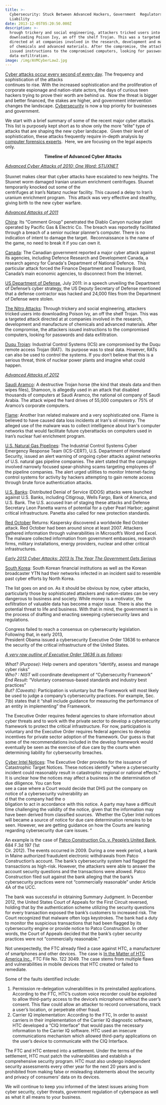 ```yaml
---
title: >-
  Cybersecurity: Stuck Between Advanced Hackers, Government  Regulators, and
  Liability
date: 2013-12-05T05:20:50.000Z
description: >-
  hrough trickery and social engineering, attackers tricked users into
  downloading Poison Ivy, an off the shelf Trojan. This was a targeted attack
  directed at at companies involved in the research, development and manufacture
  of chemicals and advanced materials. After the compromise, the attackers
  issued instructions to the compromised computers, looking for passwords and
  data exfiltration.
image: /img/AVMCyberLaw2.jpg
---
```

<u>Cyber attacks occur every second of every day</u>. The frequency and sophistication of the attacks\
continues to rise. With the increased sophistication and the proliferation of corporate espionage and nation-state actors, the days of curious teen hackers trying to prove their worth are behind us.&nbsp; Now the threat is bigger and better financed, the stakes are higher, and government intervention changes the landscape. <a href="http://www.infosecusa.com" target="_blank" class="" rel="nofollow" >Cybersecurity</a> is now a top priority for businesses and government.

We start with a brief summary of some of the recent major cyber attacks. This list is purposely kept short as to show only the more “elite” type of attacks that are shaping the new cyber landscape.&nbsp; Given their level of sophistication, these attacks frequently require in-depth analysis by <span class=""><a href="http://forensicsvirginia.com" target="_blank" class="" rel="nofollow" >computer forensics experts</a></span>.&nbsp; Here, we are focusing on the legal aspects only.

<div align="center">
  <b>Timeline of Advanced Cyber Attacks</b>
</div>

<u><i>Advanced Cyber Attacks of 2010</i><i>: One Word: <a href="http://en.wikipedia.org/wiki/Stuxnet" target="_blank" class="" rel="nofollow" >STUXNET</a></i><br /></u>\
Stuxnet makes clear that cyber attacks have escalated to new heights. The Stuxnet worm damaged Iranian uranium enrichment centrifuges. Stuxnet temporarily knocked out some of the\
centrifuges at Iran&#8217;s Natanz nuclear facility. This caused a delay to Iran’s uranium enrichment program.&nbsp; This attack was very effective and stealthy, giving birth to the new cyber warfare.

_<u>Advanced Attacks of 2011</u>_

<u>China</u>: Its “Comment Group” penetrated the Diablo Canyon nuclear plant operated by Pacific Gas & Electric Co. The breach was reportedly facilitated through a breach of a senior nuclear planner’s computer. There is no indication of intent to damage the target.&nbsp; Reconnaissance is the name of the game, no need to break it if you can own it. 

<u>Canada</u>: The Canadian government reported a major cyber attack against its agencies, including Defence Research and Development Canada, a research agency for Canada's Department of National Defence.&nbsp; This particular attack forced the Finance Department and Treasury Board, Canada’s main economic agencies, to disconnect from the Internet. 

<u>US Department of Defense</u>, July 2011: in a speech unveiling the Department of Defense’s cyber strategy, the US Deputy Secretary of Defense mentioned that a defense contractor was hacked and 24,000 files from the Department of Defense were stolen.

<u>The Nitro Attacks</u>: Through trickery and social engineering, attackers tricked users into downloading Poison Ivy, an off the shelf Trojan. This was a targeted attack directed at at companies involved in the research, development and manufacture of chemicals and advanced materials. After the compromise, the attackers issued instructions to the compromised computers, looking for passwords and data exfiltration.

<u>Duqu Trojan</u>: Industrial Control Systems (ICS) are compromised by the Duqu remote access Trojan (RAT).&nbsp; Its purpose was to steal data. However, RATs can also be used to control the systems. If you don’t believe that this is a serious threat, think of nuclear power plants and imagine what could happen.

_<u>Advanced Attacks of 2012</u>_

<u>Saudi Aramco</u>: A destructive Trojan horse (the kind that steals data and then wipes files), Shamoon, is allegedly used in an attack that disabled thousands of computers at Saudi Aramco, the national oil company of Saudi Arabia. The attack wiped the hard drives of 55,000 computers or 75% of Aramco’s corporate computers.

<u>Flame</u>: Another Iran related malware and a very sophisticated one. Flame is believed to have caused data loss incidents at Iran's oil ministry. The alleged use of the malware was to collect intelligence about Iran's computer networks that would facilitate future cyberattacks on computers used in Iran’s nuclear fuel enrichment program.

<u>U.S. Natural Gas Pipelines</u>: The Industrial Control Systems Cyber Emergency Response Team (ICS-CERT), U.S. Department of Homeland Security, issued an alert warning of ongoing cyber attacks against networks of U.S. natural gas pipeline companies. The alert stated that the campaign involved narrowly focused spear-phishing scams targeting employees of the pipeline companies. The alert urged utilities to monitor Internet-facing control systems for activity by hackers attempting to gain remote access through brute force authentication attacks. 

<u>U.S. Banks</u>: Distributed Denial of Service (DDOS) attacks were launched against U.S. Banks, including Citigroup, Wells Fargo, Bank of America, and U.S. Bank. The U.S. accused Iran of staging these attacks and Defense Secretary Leon Panetta warns of potential for a cyber Pearl Harbor; against critical infrastructure. Panetta also called for new protection standards.

<u>Red October</u> Returns: Kaspersky discovered a worldwide Red October attack. Red October had been around since at least 2007. Attackers gathered information through vulnerabilities in Microsoft’s Word and Excel. The malware collected information from government embassies, research firms, military installations, energy providers, nuclear and other critical infrastructures.

<u><i>Early 2013 Cyber Attacks: 2013 Is The Year The Government Gets Serious</i></u>

<u>South Korea</u>: South Korean financial institutions as well as the Korean broadcaster YTN had their networks infected in an incident said to resemble past cyber efforts by North Korea.

The list goes on and on. As it should be obvious by now, cyber attacks, particularly those by sophisticated attackers and nation-states can be very dangerous to business and society. While money is a motivator, the exfiltration of valuable data has become a major issue. There is also the potential threat to life and business. With that in mind, the government is in the process of drafting and enacting sweeping cybersecurity laws and regulations. 

Congress failed to reach a consensus on cybersecurity legislation. Following that, in early 2013,\
President Obama issued a cybersecurity Executive Order 13636 to enhance the security of the critical infrastructure of the United States. 

<u><i>A very raw outline of Executive Order 13636 is as follows</i></u>:

_What? (Purpose)_: Help owners and operators “identify, assess and manage cyber risks”\
_Who? : NIST_ will coordinate development of “Cybersecurity Framework”\
_End Result:_ “Voluntary consensus-based standards and industry best practices”\
_But? (Caveats)_: Participation is voluntary but the Framework will most likely be used to judge a company’s cybersecurity practices. For example, Sec. 7(b) states that it “shall include guidance for measuring the performance of an entity in implementing” the Framework.

The Executive Order requires federal agencies to share information about cyber threats and to work with the private sector to develop a cybersecurity framework to protect the critical infrastructure. For now, participation is voluntary and the Executive Order requires federal agencies to develop incentives for private sector adoption of the framework. Our guess is that some of the recommendations included in the develop framework would eventually be seen as the exercise of due care by the courts when determining liability for cybersecurity breaches. 

<u>Cyber Intel Notices</u>: The Executive Order provides for the issuance of Catastrophic Target Notices. These notices identify “where a cybersecurity incident could reasonably result in catastrophic regional or national effects.” It is unclear how the notices may affect a business in the determination of due diligence. You can fore\
see a case where a Court would decide that DHS put the company on notice of a cybersecurity vulnerability an\
d that the company had the o\
bligation to act in accordance with this notice. A party may have a difficult time challenging the validity of the notice, given that the information may have been derived from classified sources.&nbsp; Whether the Cyber Intel notices will became a source of notice for due care determination remains to be seen. However, we are getting guidance on how the Courts are leaning regarding cybersecurity due care issues. &#8221;

An example is the case of <a href="http://infosecusa.com/patco-construction-company-v-peoples-united-bank" target="_blank" class="" rel="nofollow" >Patco Construction Co. v. People’s United Bank</a>, 684 F.3d 197 (1st\
Cir. 2012). The events occurred in 2009. During a one week period, a bank in Maine authorized fraudulent electronic withdrawals from Patco Construction’s account. The bank’s cybersecurity system had flagged the transactions as high-risk. However, the attackers were able to answer the account security questions and the transactions were allowed. Patco Construction filed suit against the bank alleging that the bank’s cybersecurity practices were not “commercially reasonable” under Article 4A of the UCC. 

The bank was successful in obtaining Summary Judgment. In December 2012, the United States Court of Appeals for the First Circuit reversed, holding that by the authentication scheme utilizing the security questions for every transaction exposed the bank’s customers to increased risk. The Court recognized that malware often logs keystrokes. The bank had a duty to monitor the suspicious transactions that had been flagged by its cybersecurity engine or provide notice to Patco Construction. In other words, the Court of Appeals decided that the bank’s cyber security practices were not “commercially reasonable.” 

Not unexpectedly, the FTC already filed a case against HTC, a manufacturer of smartphones and other devices.&nbsp; The case is <a href="http://www.ftc.gov/os/caselist/1223049/" target="_blank" class="" rel="nofollow" >In the Matter of HTC America Inc.</a>, FTC File No. 122 3049. The case stems from multiple flaws and vulnerabilities in mobile devices that HTC created or failed to remediate. 

Some of the faults identified include: 

1. Permission re-delegation vulnerabilities in its preinstalled applications. According to the FTC, HTC’s custom voice recorder could be exploited to allow third-party access to the device&#8217;s microphone without the user’s consent. This flaw could allow an attacker to record conversations, track a user’s location, or perpetrate other fraud. 
2. Carrier IQ implementation: According to the FTC, In order to assist carriers in their implementation of the Carrier IQ diagnostic software, HTC developed a “CIQ Interface” that would pass the necessary information to the Carrier IQ software. HTC used an insecure communications mechanism which allowed third-party applications on the user&#8217;s device to communicate with the CIQ Interface. 

The FTC and HTC entered into a settlement. Under the terms of the settlement, HTC must patch the vulnerabilities and establish a comprehensive security program. HTC must also undergo independent security assessments every other year for the next 20 years and is prohibited from making false or misleading statements about the security and privacy of consumers&#8217; data on its devices. 

We will continue to keep you informed of the latest issues arising from cyber security, cyber threats, government regulation of cyberspace as well as what it all means to your business.
